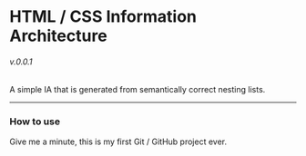 # HTML / CSS Information Architecture
###### v.0.0.1


A simple IA that is generated from semantically correct nesting lists. 

***

### How to use

Give me a minute, this is my first Git / GitHub project ever.


